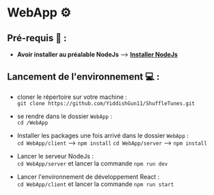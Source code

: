 # WebApp ⚙️

## Pré-requis 🔨 :

- <strong>Avoir installer au préalable NodeJs</strong>
--> <strong><a href="https://nodejs.org/en/">Installer NodeJs</a></strong>


## Lancement de l'environnement 💻 :

- cloner le répertoire sur votre machine : <br>
`git clone https://github.com/YiddishGun11/ShuffleTunes.git`

- se rendre dans le dossier `WebApp` : <br>
`cd /WebApp`

- Installer les packages une fois arrivé dans le dossier `WebApp` : <br>
`cd WebApp/client` --> `npm install`
`cd WebApp/server` --> `npm install`


- Lancer le serveur NodeJs : <br>
`cd WebApp/server` et lancer la commande `npm run dev`

- Lancer l'environnement de développement React : <br>
`cd WebApp/client` et lancer la commande `npm run start`
